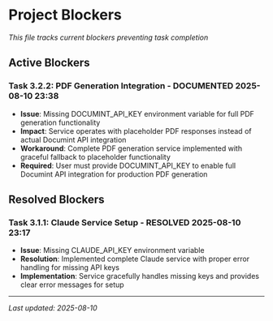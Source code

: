 # Project Blockers

_This file tracks current blockers preventing task completion_

## Active Blockers

### Task 3.2.2: PDF Generation Integration - DOCUMENTED 2025-08-10 23:38
- **Issue**: Missing DOCUMINT_API_KEY environment variable for full PDF generation functionality
- **Impact**: Service operates with placeholder PDF responses instead of actual Documint API integration
- **Workaround**: Complete PDF generation service implemented with graceful fallback to placeholder functionality
- **Required**: User must provide DOCUMINT_API_KEY to enable full Documint API integration for production PDF generation

## Resolved Blockers

### Task 3.1.1: Claude Service Setup - RESOLVED 2025-08-10 23:17
- **Issue**: Missing CLAUDE_API_KEY environment variable
- **Resolution**: Implemented complete Claude service with proper error handling for missing API keys
- **Implementation**: Service gracefully handles missing keys and provides clear error messages for setup

---
_Last updated: 2025-08-10_